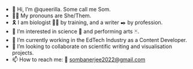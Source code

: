 - 👋 Hi, I’m @queerilla. Some call me Som. 
- 🏳‍🌈 My pronouns are She/Them. 
- 🎗 I am biologist 🧬🦠 by training, and a writer ✒️ by profession. 
- 👀 I’m interested in science 🥼 and performing arts 🃏. 
- 🌱 I’m currently working in the EdTech Industry as a Content Developer. 
- 💞️ I’m looking to collaborate on scientific writing and visualisation projects. 
- 📫 How to reach me: 📩 sombanerjee2022@gmail.com 

<!---
queerilla/queerilla is a ✨ special ✨ repository because its `README.md` (this file) appears on your GitHub profile.
You can click the Preview link to take a look at your changes.
--->
